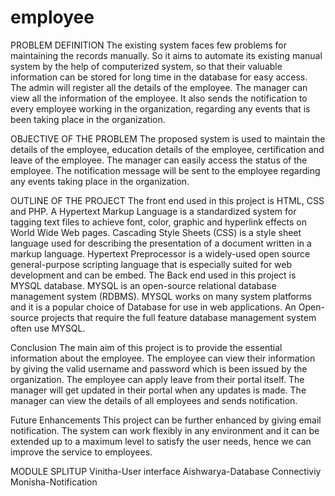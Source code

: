 # employee
PROBLEM DEFINITION 
The existing system faces few problems for maintaining the records manually. So it aims to automate its existing manual system by the help of computerized system, so that their valuable information can be stored for long time in the database for easy access. The admin will register all the details of the employee. The manager can view all the information of the employee. It also sends the notification to every employee working in the organization, regarding any events that is been taking place in the organization.

OBJECTIVE OF THE PROBLEM 
The proposed system is used to maintain the details of the employee, education details of the employee, certification and leave of the employee. The manager can easily access the status of the employee. The notification message will be sent to the employee regarding any events taking place in the organization.

OUTLINE OF THE PROJECT 
The front end used in this project is HTML, CSS and PHP. A Hypertext Markup Language is a standardized system for tagging text files to achieve font, color, graphic and hyperlink effects on World Wide Web pages. Cascading Style Sheets (CSS) is a style sheet language used for describing the presentation of a document written in a markup language. Hypertext Preprocessor is a widely-used open source general-purpose scripting language that is especially suited for web development and can be embed. The Back end used in this project is MYSQL database. MYSQL is an open-source relational database management system (RDBMS). MYSQL works on many system platforms and it is a popular choice of Database for use in web applications. An Open-source projects that require the full feature database management system often use MYSQL.

Conclusion 
The main aim of this project is to provide the essential information about the employee. The employee can view their information by giving the valid username and password which is been issued by the organization. The employee can apply leave from their portal itself. The manager will get updated in their portal when any updates is made. The manager can view the details of all employees and sends notification.

Future Enhancements 
This project can be further enhanced by giving email notification. The system can work flexibly in any environment and it can be extended up to a maximum level to satisfy the user needs, hence we can improve the service to employees.

MODULE SPLITUP 
Vinitha-User interface
Aishwarya-Database Connectiviy 
Monisha-Notification
